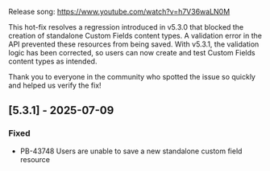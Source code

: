 Release song: https://www.youtube.com/watch?v=h7V36waLN0M

This hot-fix resolves a regression introduced in v5.3.0 that blocked the creation of standalone Custom Fields content types. A validation error in the API prevented these resources from being saved. With v5.3.1, the validation logic has been corrected, so users can now create and test Custom Fields content types as intended.

Thank you to everyone in the community who spotted the issue so quickly and helped us verify the fix!

## [5.3.1] - 2025-07-09
### Fixed
- PB-43748 Users are unable to save a new standalone custom field resource
